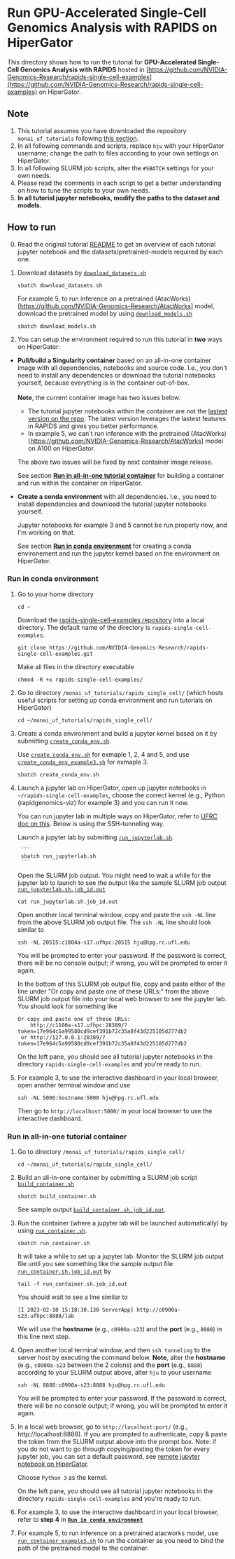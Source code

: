 # **Run GPU-Accelerated Single-Cell Genomics Analysis with RAPIDS on HiperGator**

This directory shows how to run the tutorial for **GPU-Accelerated Single-Cell Genomics Analysis with RAPIDS** hosted in [https://github.com/NVIDIA-Genomics-Research/rapids-single-cell-examples](https://github.com/NVIDIA-Genomics-Research/rapids-single-cell-examples) on HiperGator.  

## **Note**
1. This tutorial assumes you have downloaded the repository `monai_uf_tutorials` following [this section](../README.md/#download-this-repository-on-hipergator).
2. In all following commands and scripts, replace `hju` with your HiperGator username; change the path to files according to your own settings on HiperGator. 
3. In all following SLURM job scripts, alter the `#SBATCH` settings for your own needs.
4. Please read the comments in each script to get a better understanding on how to tune the scripts to your own needs.
5. **In all tutorial jupyter notebooks, modify the paths to the dataset and models.**

## **How to run**
0. Read the original tutorial [README](https://github.com/NVIDIA-Genomics-Research/rapids-single-cell-examples) to get an overview of each tutorial jupyter notebook and the datasets/pretrained-models required by each one. 

1. Download datasets by [`download_datasets.sh`](./download_datasets.sh)    
    ```
    sbatch download_datasets.sh
    ```

    For example 5, to run inference on a pretrained (AtacWorks)[https://github.com/NVIDIA-Genomics-Research/AtacWorks] model, download the pretrained model by using [`download_models.sh`](./download_models.sh) 
    ```
    sbatch download_models.sh

2. You can setup the environment required to run this tutorial in **two** ways on HiperGator: 
- **Pull/build a Singularity container** based on an all-in-one container image with all dependencies, notebooks and source code. I.e., you don't need to install any dependencies or download the tutorial notebooks yourself, because everything is in the container out-of-box.<br/><br/>**Note**, the current container image has two issues below:
    - The tutorial jupyter notebooks within the container are not the [lastest version on the repo](https://github.com/NVIDIA-Genomics-Research/rapids-single-cell-examples). The latest version leverages the lastest features in RAPIDS and gives you better performance.
    - In example 5, we can't run inference with the pretrained (AtacWorks)[https://github.com/NVIDIA-Genomics-Research/AtacWorks] model on A100 on HiperGator.

    The above two issues will be fixed by next container image release.
    
    See section [**Run in all-in-one tutorial container**](#run-in-all-in-one-tutorial-container) for building a container and run within the container on HiperGator.

- **Create a conda environment** with all dependencies. I.e., you need to install dependencies and download the tutorial jupyter notebooks yourself.
    
    Jupyter notebooks for example 3 and 5 cannot be run properly now, and I'm working on that.

    See section [**Run in conda environment**](#run-in-conda-environment) for creating a conda environement and run the jupyter kernel based on the environment on HiperGator.


### **Run in conda environment**
1. Go to your home directory 

    ```
    cd ~
    ``` 
    Download the [rapids-single-cell-examples repository](https://github.com/NVIDIA-Genomics-Research/rapids-single-cell-examples) into a local directory. The default name of the directory is `rapids-single-cell-examples`. 

    ```
    git clone https://github.com/NVIDIA-Genomics-Research/rapids-single-cell-examples.git
    ```

    Make all files in the directory executable

    ```
    chmod -R +x rapids-single-cell-examples/
    ```

1. Go to directory `/monai_uf_tutorials/rapids_single_cell/` (which hosts useful scripts for setting up conda environment and run tutorials on HiperGator)
    ```
    cd ~/monai_uf_tutorials/rapids_single_cell/
    ```

2. Create a conda environment and build a jupyter kernel based on it by submitting [`create_conda_env.sh`](./create_conda_env.sh). 
    
    Use [`create_conda_env.sh`](./create_conda_env.sh) for exmaple 1, 2, 4 and 5, and use [`create_conda_env_example3.sh`](./create_conda_env_example3.sh) for exmaple 3.
    ```
    sbatch create_conda_env.sh
    ```

3. Launch a jupyter lab on HiperGator, open up jupyter notebooks in `~/rapids-single-cell-examples`, choose the correct kernel (e.g., Python (rapidgenomics-viz) for example 3) and you can run it now.

    You can run jupyter lab in multiple ways on HiperGator, refer to [UFRC doc on this](https://help.rc.ufl.edu/doc/Jupyter_Notebooks). Below is using the SSH-tunneling way.

    Launch a jupyter lab by submitting [`run_jupyterlab.sh`](./run_jupyterlab.sh). 

        ```
        sbatch run_jupyterlab.sh
        ```

    Open the SLURM job output. You might need to wait a while for the jupyter lab to launch to see the output like the sample SLURM job output [`run_jupyterlab.sh.job_id.out`](./run_jupyterlab.sh.job_id.out) 
    ```
    cat run_jupyterlab.sh.job_id.out
    ``` 

    Open another local terminal window, copy and paste the `ssh -NL` line from the above SLURM job output file. The `ssh -NL` line should look similar to 
    ```
    ssh -NL 20515:c1004a-s17.ufhpc:20515 hju@hpg.rc.ufl.edu
    ```
    You will be prompted to enter your password. If the password is correct, there will be no console output; if wrong, you will be prompted to enter it again.

    In the bottom of this SLURM job output file, copy and paste either of the line under "Or copy and paste one of these URLs:" from the above SLURM job output file into your local web browser to see the jupyter lab. You should look for something like 
    ```
    Or copy and paste one of these URLs:
        http://c1100a-s17.ufhpc:28389/?token=17e964c5a99580cd9cef391b72c35a8f43d225105d277db2
     or http://127.0.0.1:28389/?token=17e964c5a99580cd9cef391b72c35a8f43d225105d277db2
    ```
    On the left pane, you should see all tutorial jupyter notebooks in the directory `rapids-single-cell-examples` and you're ready to run.  

4. For example 3, to use the interactive dashboard in your local browser, open another terminal window and use 
    ```
    ssh -NL 5000:hostname:5000 hju@hpg.rc.ufl.edu
    ``` 
    Then go to `http://localhost:5000/` in your local browser to use the interactive dashboard.


### **Run in all-in-one tutorial container**
1. Go to directory `/monai_uf_tutorials/rapids_single_cell/`
    ```
    cd ~/monai_uf_tutorials/rapids_single_cell/
    ```

2. Build an all-in-one container by submitting a SLURM job script [`build_container.sh`](./build_container.sh)
    ```
    sbatch build_container.sh
    ```
    See sample output [`build_container.sh.job_id.out`](./build_container.sh.job_id.out).

3. Run the container (where a jupyter lab will be launched automatically) by using [`run_container.sh`](./run_container.sh).
    ```
    sbatch run_container.sh
    ```

    It will take a while to set up a jupyter lab. Monitor the SLURM job output file until you see something like the sample output file [`run_container.sh.job_id.out`](./run_container.sh.job_id.out) by

    ```
    tail -f run_container.sh.job_id.out
    ```
    You should wait to see a line similar to 
    ```
    [I 2023-02-10 15:18:30.130 ServerApp] http://c0900a-s23.ufhpc:8888/lab
    ```
    We will use the **hostname** (e.g., `c0900a-s23`) and the **port** (e.g., `8888`) in this line next step.
    
4. Open another local terminal window, and then `ssh tunneling` to the server host by executing the command below. **Note**, alter the **hostname** (e.g., `c0900a-s23` between the 2 colons) and the **port** (e.g., `8888`) according to your SLURM output above, alter `hju` to your username 

    ```
    ssh -NL 8888:c0900a-s23:8888 hju@hpg.rc.ufl.edu
    ```

    You will be prompted to enter your password. If the password is correct, there will be no console output; if wrong, you will be prompted to enter it again.

5. In a local web browser, go to `http://localhost:port/` (e.g., http://localhost:8888). If you are prompted to authenticate, copy & paste the token from the SLURM output above into the prompt box. Note: if you do not want to go through copying/pasting the token for every jupyter job, you can set a default password, see [remote jupyter notebook on HiperGator](https://help.rc.ufl.edu/doc/Remote_Jupyter_Notebook).

    Choose `Python 3` as the kernel.

    On the left pane, you should see all tutorial jupyter notebooks in the directory `rapids-single-cell-examples` and you're ready to run. 

6. For example 3, to use the interactive dashboard in your local browser, refer to **step 4** in [**`Run in conda environment`**](#run-in-conda-environment)

7. For example 5, to run inference on a pretrained atacworks model, use [`run_container_example5.sh`](./run_container_example5.sh) to run the container as you need to bind the path of the pretrained model to the container.